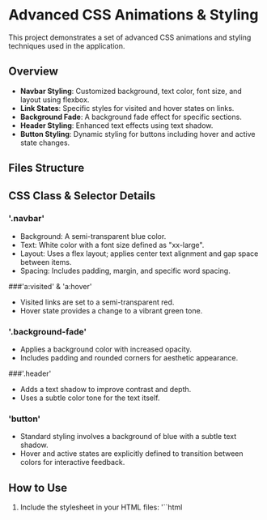 # Advanced CSS Animations & Styling

This project demonstrates a set of advanced CSS animations and styling techniques used in the application.

## Overview

- **Navbar Styling**: Customized background, text color, font size, and layout using flexbox.
- **Link States**: Specific styles for visited and hover states on links.
- **Background Fade**: A background fade effect for specific sections.
- **Header Styling**: Enhanced text effects using text shadow.
- **Button Styling**: Dynamic styling for buttons including hover and active state changes.

## Files Structure

## CSS Class & Selector Details

### '.navbar'
- Background: A semi-transparent blue color.
- Text: White color with a font size defined as "xx-large".
- Layout: Uses a flex layout; applies center text alignment and gap space between items.
- Spacing: Includes padding, margin, and specific word spacing.

###'a:visited' & 'a:hover'
- Visited links are set to a semi-transparent red.
- Hover state provides a change to a vibrant green tone.

### '.background-fade'
- Applies a background color with increased opacity.
- Includes padding and rounded corners for aesthetic appearance.

###'.header'
- Adds a text shadow to improve contrast and depth.
- Uses a subtle color tone for the text itself.

### 'button'
- Standard styling involves a background of blue with a subtle text shadow.
- Hover and active states are explicitly defined to transition between colors for interactive feedback.

## How to Use

1. Include the stylesheet in your HTML files:
   '``html
   <link href="/advanced/style.css" rel="stylesheet">
